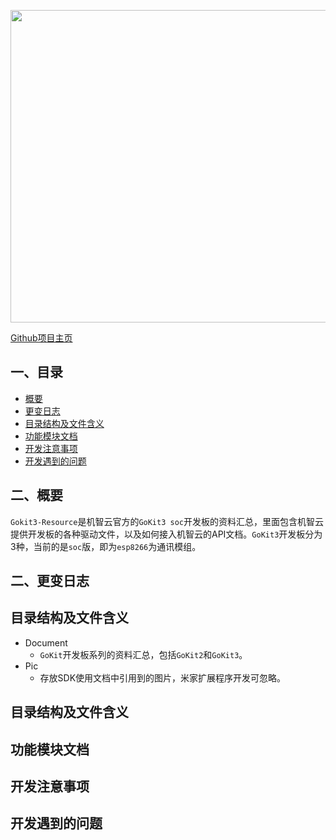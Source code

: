 <p align="center">
  <img src="https://github.com/xuhongv/Gokit3-Resource/blob/master/Pic/g3-bg.png" width="1100px" height="500px" alt="Banner" />
</p>


[Github项目主页](https://github.com/xuhongv/Gokit3-Resource)
 
 
## 一、目录

- [概要](##概要)
- [更变日志](##更变日志)
- [目录结构及文件含义](##目录结构及文件含义)
- [功能模块文档](##功能模块文档)
- [开发注意事项](##开发注意事项)
- [开发遇到的问题](##开发遇到的问题)

## 二、概要

   `Gokit3-Resource`是机智云官方的`GoKit3 soc`开发板的资料汇总，里面包含机智云提供开发板的各种驱动文件，以及如何接入机智云的API文档。`GoKit3`开发板分为3种，当前的是`soc`版，即为`esp8266`为通讯模组。
   
 
## 二、更变日志

    

  
## 目录结构及文件含义

* Document
	* `GoKit`开发板系列的资料汇总，包括`GoKit2`和`GoKit3`。
* Pic
	* 存放SDK使用文档中引用到的图片，米家扩展程序开发可忽略。

## 目录结构及文件含义

## 功能模块文档

## 开发注意事项

## 开发遇到的问题

